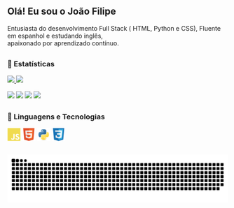 ## Olá! Eu sou o João Filipe

<div class="bio">
  <p>Entusiasta do desenvolvimento Full Stack ( HTML,  Python e CSS), Fluente em espanhol e estudando inglês,<br>
    apaixonado por aprendizado contínuo. </p>
</div>

##

<div class="estatistica">
  <h3>🤖 Estatísticas</h3>
  <a href="https://github.com/Filiple15">
  <img height="200em" src="https://github-readme-stats.vercel.app/api?username=Filiple15&show_icons=true&theme=gruvbox&include_all_commits=true&count_private=true"/>
  <img height="200em" src="https://github-readme-stats.vercel.app/api/top-langs/?username=Filiple15&layout=donut-vertical&theme=gruvbox"/>
  
  
</div><br>

<div class="sociais">
  <a href="https://www.youtube.com/@Pudim_God_PvP" target="_blank"><img src="https://img.shields.io/badge/YouTube-FF0000?style=for-the-badge&logo=youtube&logoColor=white" target="_blank"></a>
  <a href="https://www.instagram.com/joao_fl_015/" target="_blank"><img src="https://img.shields.io/badge/-Instagram-%23E4405F?style=for-the-badge&logo=instagram&logoColor=white" target="_blank"></a>
  <a href="https://discord.com/channels/886368488631988244/997083821046497300" target="_blank"><img src="https://img.shields.io/badge/Discord-7289DA?style=for-the-badge&logo=discord&logoColor=white" target="_blank"></a> 
  <a href = "mailto:joaofilipeleandrodossantos9@mail.com"><img src="https://img.shields.io/badge/-Gmail-%23333?style=for-the-badge&logo=gmail&logoColor=white" target="_blank"></a>
</div>


##

<div style="display: inline_block"; class="tecnologias">
  <h3>🤖 Linguagens e Tecnologias</h3>
  <img align="center" alt="Filiple15-Js" height="30" width="30" src="https://raw.githubusercontent.com/devicons/devicon/master/icons/javascript/javascript-plain.svg">
  <img align="center" alt="Filiple15-HTML" height="30" width="30" src="https://raw.githubusercontent.com/devicons/devicon/master/icons/html5/html5-original.svg">
  <img align="center" alt="Filiple15-Python" height="30" width="30" src="https://raw.githubusercontent.com/devicons/devicon/master/icons/python/python-original.svg">
  <img align="center" alt="Filiple15-CSS" height="30" width="30" src="https://raw.githubusercontent.com/devicons/devicon/master/icons/css3/css3-original.svg">
</div><br>
    
![GitHub Snake](https://github.com/Platane/snk/raw/output/github-contribution-grid-snake.svg)


